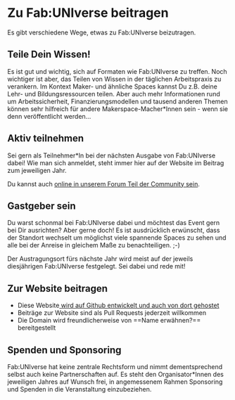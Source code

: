 # Zu Fab:UNIverse beitragen

Es gibt verschiedene Wege, etwas zu Fab:UNIverse beizutragen.

## Teile Dein Wissen! 

Es ist gut und wichtig, sich auf Formaten wie Fab:UNIverse zu treffen. Noch wichtiger ist aber, das Teilen von Wissen in der täglichen Arbeitspraxis zu verankern. Im Kontext Maker- und ähnliche Spaces kannst Du z.B. deine Lehr- und Bildungsressourcen teilen. Aber auch mehr Informationen rund um Arbeitssicherheit, Finanzierungsmodellen und tausend anderen Themen können sehr hilfreich für andere Makerspace-Macher\*Innen sein - wenn sie denn veröffentlicht werden... 

## Aktiv teilnehmen

Sei gern als Teilnehmer\*In bei der nächsten Ausgabe von Fab:UNIverse dabei! Wie man sich anmeldet, steht immer hier auf der Website im Beitrag zum jeweiligen Jahr. 

Du kannst auch [online in unserem Forum Teil der Community sein](https://discourse.fab-universe.de/login).

## Gastgeber sein

Du warst schonmal bei Fab:UNIverse dabei und möchtest das Event gern bei Dir ausrichten? Aber gerne doch! Es ist ausdrücklich erwünscht, dass der Standort wechselt um möglichst viele spannende Spaces zu sehen und alle bei der Anreise in gleichem Maße zu benachteiligen. ;-) 

Der Austragungsort fürs nächste Jahr wird meist auf der jeweils diesjährigen Fab:UNIverse festgelegt. Sei dabei und rede mit! 

## Zur Website beitragen

- Diese Website[ wird auf Github entwickelt und auch von dort gehostet](https://github.com/oliverstickel/fabuniverse/)
- Beiträge zur Website sind als Pull Requests jederzeit willkommen
- Die Domain wird freundlicherweise von ==Name erwähnen?== bereitgestellt

## Spenden und Sponsoring

Fab:UNIverse hat keine zentrale Rechtsform und nimmt dementsprechend selbst auch keine Partnerschaften auf. Es steht den Organisator\*Innen des jeweiligen Jahres auf Wunsch frei, in angemessenem Rahmen Sponsoring und Spenden in die Veranstaltung einzubeziehen.